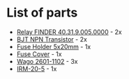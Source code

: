 # List of parts

- [Relay FINDER 40.31.9.005.0000](https://www.tme.eu/pl/details/40.31.9.005.000/przekazniki-elektromagn-miniaturowe/finder/40-31-9-005-0000/) - 2x
- [BJT NPN Transistor](https://www.tme.eu/pl/details/bc817-40-dio/tranzystory-npn-smd/diotec-semiconductor/bc817-40/) - 2x
- [Fuse Holder 5x20mm](https://www.tme.eu/pl/details/0031.8201/gniazda-bezpiecznikowe-pcb/schurter/) - 1x
- [Fuse Cover](https://www.tme.eu/pl/details/0853.0551/gniazda-bezpiecznikowe-pcb/schurter/) - 1x
- [Wago 2601-1102](https://www.tme.eu/pl/details/2604-1102/listwy-zaciskowe-do-druku/wago/) - 3x
- [IRM-20-5](https://www.tme.eu/pl/details/irm-20-5/przetwornice-ac-dc-na-pcb/mean-well/) - 1x